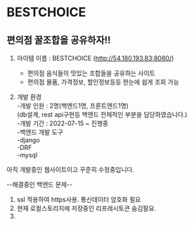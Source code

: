 # BESTCHOICE

## 편의점 꿀조합을 공유하자!!



1. 아이템 이름 : BESTCHOICE (http://54.180.193.83:8080/)  
	 - 편의점 음식들의 맛있는 조합들을 공유하는 사이트  
	 - 편의점 물품, 가격정보, 할인정보등등 한눈에 쉽게 조회 가능  


  
  
2. 개발 환경  
	 -개발 인원 : 2명(백엔드1명, 프론트엔드1명)   
	             (db설계, rest api구현등 백엔드 전체적인 부분을 담당하였습니다.)  
	 -개발 기간 : 2022-07-15 ~ 진행중  
	 -백엔드 개발 도구  
	    -django  
	    -DRF  
	    -mysql  
	    
아직 개발중인 웹사이트이고 꾸준히 수정중입니다.  
  
  
--해결중인 백엔드 문제--
1. ssl 적용하여 https사용. 통신데이터 암호화 필요
2. 현재 로컬스토리지에 저장중인 리프레시토큰 숨김필요.
3. 
	  
	   
	 


